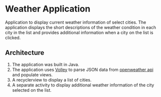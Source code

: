 # Weather Application
Application to display current weather information of select cities. The application displays the short descriptions of the weather condition in each city in the list and provides additional information when a city on the list is clicked.

## Architecture
1. The application was built in Java.
2. The application uses [Volley](https://github.com/google/volley) to parse JSON data from [openweather api](https://openweathermap.org/api) and populate views.
3. A recyclerview to display a list of cities.
4. A separate activity to display additional weather information of the city selected on the list.
